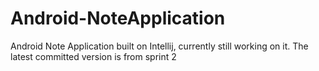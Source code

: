 # Android-NoteApplication
Android Note Application built on Intellij,  currently still working on it. 
The latest committed version is from sprint 2
